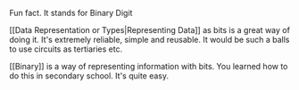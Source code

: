 Fun fact. It stands for Binary Digit

[[Data Representation or Types|Representing Data]] as bits is a great way of doing it. It's extremely reliable, simple and reusable. It would be such a balls to use circuits as tertiaries etc. 

[[Binary]] is a way of representing information with bits. You learned how to do this in secondary school. It's quite easy. 